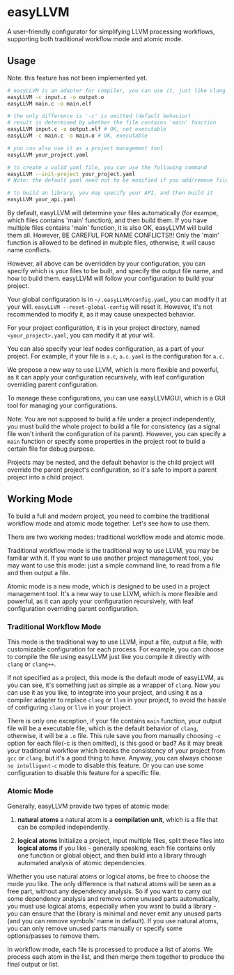 # easyLLVM
A user-friendly configurator for simplifying LLVM processing workflows, supporting both traditional workflow mode and atomic mode.

## Usage

Note: this feature has not been implemented yet.

```bash
# easyLLVM is an adapter for compiler, you can use it, just like clang
easyLLVM -c input.c -o output.o
easyLLVM main.c -o main.elf

# the only difference is '-c' is omitted (default behavior)
# result is determined by whether the file contains 'main' function
easyLLVM input.c -o output.elf # OK, not executable
easyLLVM -c main.c -o main.o # OK, executable

# you can also use it as a project management tool
easyLLVM your_project.yaml

# to create a valid yaml file, you can use the following command
easyLLVM --init-project your_project.yaml
# Note: the default yaml need not to be modified if you add/remove files, to build an executable or some executables, but you can modify it at your will.

# to build an library, you may specify your API, and then build it
easyLLVM your_api.yaml

```
By default, easyLLVM will determine your files automatically (for exampe, which files contains 'main' function), and then build them.
If you have multiple files contains 'main' function, it is also OK, easyLLVM will build them all. However, BE CAREFUL FOR NAME CONFLICTS!!! Only the 'main' function is allowed to be defined in 
multiple files, otherwise, it will cause name conflicts.

However, all above can be overridden by your configuration, you can specify which is your files to be built, and specify the output file name, and how to build them. easyLLVM will follow your configuration to build your project.

Your global configuration is in `~/.easyLLVM/config.yaml`, you can modify it at your will. `easyLLVM --reset-global-config` will reset it. However, it's not recommended to modify it, as it may cause unexpected behavior.

For your project configuration, it is in your project directory, named `<your_project>.yaml`, you can modify it at your will.

You can also specify your leaf nodes configuration, as a part of your project. For example, if your file is `a.c`, `a.c.yaml` is the configuration for `a.c`.

We propose a new way to use LLVM, which is more flexible and powerful, as it can apply your configuration recursively, with leaf configuration overriding parent configuration.

To manage these configurations, you can use easyLLVMGUI, which is a GUI tool for managing your configurations.

Note: You are not supposed to build a file under a project independently, you must build the whole project to build a file for consistency (as a signal file won't inherit the configuration of its parent). However, you can specify a `main` function or specify some properties in the project root to build a certain file for debug purpose.

Projects may be nested, and the default behavior is the child project will override the parent project's configuration, so it's safe to import a parent project into a child project.

## Working Mode

To build a full and modern project, you need to combine the traditional workflow mode and atomic mode together. Let's see how to use them.

There are two working modes: traditional workflow mode and atomic mode.

Traditional workflow mode is the traditional way to use LLVM, you may be familiar with it. If you want to use another project management tool, you may want to use this mode: just a simple command line, to read from a file and then output a file.

Atomic mode is a new mode, which is designed to be used in a project management tool. It's a new way to use LLVM, which is more flexible and powerful, as it can apply your configuration recursively, with leaf configuration overriding parent configuration.

### Traditional Workflow Mode

This mode is the traditional way to use LLVM, input a file, output a file, with customizable configuration for each process. For example, you can choose to compile the file using easyLLVM just like you compile it directly with `clang` or `clang++`. 

If not specified as a project, this mode is the default mode of easyLLVM, as you can see, it's something just as simple as a wrapper of `clang`. Now you can use it as you like, to integrate into your project, and using it as a compiler adapter to replace `clang` or `llvm` in your project, to avoid the hassle of configuring `clang` or `llvm` in your project.

There is only one exception, if your file contains `main` function, your output file will be a executable file, which is the default behavior of `clang`, otherwise, it will be a `.o` file. This rule save you from manually choosing `-c` option for each file(-c is then omitted), is this good or bad? As it may break your traditional workflow which breaks the consistency of your project from `gcc` or `clang`, but it's a good thing to have. Anyway, you can always choose `no intelligent-c` mode to disable this feature. Or you can use some configuration to disable this feature for a specific file.

### Atomic Mode

Generally, easyLLVM provide two types of atomic mode:

1. **natural atoms** a natural atom is a **compilation unit**, which is a file that can be compiled independently. 

2. **logical atoms** Initialize a project, input multiple files, split these files into **logical atoms** if you like - generally speaking, each file contains only one function or global object, and then build into a library through automated analysis of atomic dependencies.

Whether you use natural atoms or logical atoms, be free to choose the mode you like. The only difference is that natural atoms will be seen as a free part, without any dependency analysis. So if you want to carry out some dependency analysis and remove some unused parts automatically, you must use logical atoms, especially when you want to build a library - you can ensure that the library is minimal and never emit any unused parts (and you can remove symbols' name in default). If you use natural atoms, you can only remove unused parts manually or specify some options/passes to remove them.

In workflow mode, each file is processed to produce a list of atoms. We process each atom in the list, and then merge them together to produce the final output or list.
